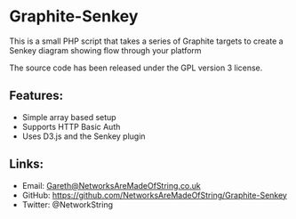Graphite-Senkey
======
This is a small PHP script that takes a series of Graphite targets to create a Senkey diagram showing flow through your platform

The source code has been released under the GPL version 3 license.

Features:
--------
* Simple array based setup
* Supports HTTP Basic Auth
* Uses D3.js and the Senkey plugin

Links:
--------
* Email: Gareth@NetworksAreMadeOfString.co.uk
* GitHub: https://github.com/NetworksAreMadeOfString/Graphite-Senkey
* Twitter: @NetworkString